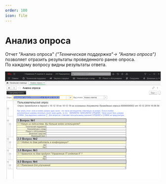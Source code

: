 ```yaml
---
order: 100
icon: file
---
```


# Анализ опроса

Отчет "Анализ опроса" *("Техническая поддержка"-> "Анализ опроса")* позволяет отразить результаты проведенного ранее опроса.  
По каждому вопросу видны результаты ответа.

![01_АнализОпроса](static/01_АнализОпроса.png)